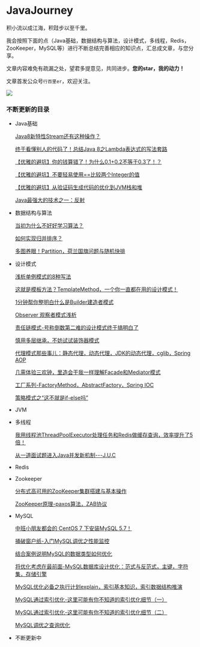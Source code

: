 # JavaJourney
积小流以成江海，积跬步以至千里。

我会按照下面的点（Java基础，数据结构与算法，设计模式，多线程，Redis，ZooKeeper，MySQL等）进行不断总结完善相应的知识点，汇总成文章，与您分享。

文章内容难免有疏漏之处，望君多提意见，共同进步。**您的star，我的动力！**

文章首发公众号`行百里er`，欢迎关注。

![](D:\works\0学习\写文章素材\公众号二维码\二维码.jpg)



### 不断更新的目录

- Java基础

  [Java8新特性Stream还有这种操作？](http://mp.weixin.qq.com/s?__biz=MzI1MDU1MjkxOQ==&mid=100001184&idx=1&sn=1e5895d286ad138c37e23a206d83cecb&chksm=698132985ef6bb8e06ba1890e3688361179a449577bf0547a19e9f340b779410346c5bd6d08d#rd)

  [终于看懂别人的代码了！总结Java 8之Lambda表达式的写法套路](http://mp.weixin.qq.com/s?__biz=MzI1MDU1MjkxOQ==&mid=100001223&idx=1&sn=23e835628012fb5b66117f04412ea41a&chksm=698132ff5ef6bbe97750283664efe0145b90dac97fb8008b5c7e8be5775bdad23e8ea430fad5#rd)

  [【优雅的避坑】你的钱算错了！为什么0.1+0.2不等于0.3了！？](http://mp.weixin.qq.com/s?__biz=MzI1MDU1MjkxOQ==&mid=100001820&idx=1&sn=4ace09b751a1e6a32aeefcb7f012b012&chksm=69813f245ef6b632c19823791c03c6da50939784f0b84db2711b3117c80fffcb673d6aa0a901#rd)

  [【优雅的避坑】不要轻易使用==比较两个Integer的值](http://mp.weixin.qq.com/s?__biz=MzI1MDU1MjkxOQ==&mid=100001801&idx=1&sn=5c2cf1bb2d20df863abd2d1caa9e0d27&chksm=69813f315ef6b627bb727428b155f8fd0ddb2ac934b240e9a484c53362103d26eae698be4dcb#rd)

  [【优雅的避坑】从验证码生成代码的优化到JVM栈和堆](http://mp.weixin.qq.com/s?__biz=MzI1MDU1MjkxOQ==&mid=100001773&idx=1&sn=cf33661c355fca06abb7a8deb733812f&chksm=698130d55ef6b9c3f2b4cd5298e4f991375459faeb839a8d3f2bdea5e6bcab2bb30e049a2bb2#rd)

  [Java最强大的技术之一：反射](http://mp.weixin.qq.com/s?__biz=MzI1MDU1MjkxOQ==&mid=100001735&idx=1&sn=f9bb8087f110229b7787cc0d29096441&chksm=698130ff5ef6b9e9435d09f16eb4716bf17d2ade0207e3fcedbba47d16fbd8ef00f491ffd2e5#rd)

- 数据结构与算法

  [当初为什么不好好学习算法？](https://t.1yb.co/59Hd)

  [如何实现归并排序？](https://t.1yb.co/59Hn)

  [多图养眼！Partition，荷兰国旗问题与随机快排](http://mp.weixin.qq.com/s?__biz=MzI1MDU1MjkxOQ==&mid=100001676&idx=1&sn=ead567b6ec234f04c54683d22f474764&chksm=698130b45ef6b9a2a4f4552e26b617f39088fce70c280dcbcde48afad912b06a70f39826c97f#rd)

- 设计模式

  [浅析单例模式的8种写法](https://mp.weixin.qq.com/s/2VjQLRj4X_Pz8OzcwdJRfQ)
  
  [这就是模板方法？TemplateMethod，一个你一直都在用的设计模式！](https://t.1yb.co/59xn)
  
  [1分钟帮你整明白什么是Builder建造者模式](https://t.1yb.co/59xu)
  
  [Observer 观察者模式浅析](https://t.1yb.co/59xJ)
  
  [责任链模式-号称倒数第二难的设计模式终于搞明白了](https://t.1yb.co/59xZ)
  
  [慎用多层继承，不妨试试装饰器模式](https://t.1yb.co/59y7)
  
  [代理模式那些事儿：静态代理，动态代理，JDK的动态代理，cglib，Spring AOP](https://t.1yb.co/59yi)
  
  [几需体验三欢钟，里造会干我一样理解Facade和Mediator模式](https://t.1yb.co/59yr)
  
  [工厂系列-FactoryMethod，AbstractFactory，Spring IOC](https://t.1yb.co/59yA)
  
  [策略模式之“这不就是if-else吗”](https://t.1yb.co/59z3)


- JVM

- 多线程

    [我用线程池ThreadPoolExecutor处理任务和Redis做缓存查询，效率提升了5倍！](http://mp.weixin.qq.com/s?__biz=MzI1MDU1MjkxOQ==&mid=100001317&idx=1&sn=42294b2068661ba4b4d214f6aafbdfb7&chksm=6981311d5ef6b80bf436ae595fb87b5ddea30e14bf6d1b4e1ab405b9594013a7816320f81692#rd)

    [从一道面试题进入Java并发新机制---J.U.C](http://mp.weixin.qq.com/s?__biz=MzI1MDU1MjkxOQ==&mid=100001154&idx=1&sn=080e5601e1a068a7367adb872bf209a7&chksm=698132ba5ef6bbacaf04724036e2000f8b8a88aa28dfc5bd6d298c5678dac00c0905b7aa2076#rd)

    

- Redis

- Zookeeper

    [分布式高可用的ZooKeeper集群搭建与基本操作](https://t.1yb.co/59Ac)
    
    [ZooKeeper原理-paxos算法，ZAB协议](https://t.1yb.co/59Af)
    
- MySQL

    [中班小朋友都会的 CentOS 7 下安装MySQL 5.7！](http://mp.weixin.qq.com/s?__biz=MzI1MDU1MjkxOQ==&mid=100000167&idx=1&sn=3b392431f89212ea96a16d5a93389242&chksm=6981369f5ef6bf89736ded3fd834dc22fba1c2cc54d4e2f6048fb3930e055270a740306efb31#rd)

    [捅破窗户纸-入门MySQL调优之性能监控](http://mp.weixin.qq.com/s?__biz=MzI1MDU1MjkxOQ==&mid=100000185&idx=1&sn=4e962f5b9dc34dad1079e3656d302c56&chksm=698136815ef6bf97c1776062926a110d80a1e719e55ac2e299394deebb559fe1472e5b69b4ae#rd)

    [结合案例说明MySQL的数据类型如何优化](http://mp.weixin.qq.com/s?__biz=MzI1MDU1MjkxOQ==&mid=100000228&idx=1&sn=88e329f7b330d921898d5d09641e77fb&chksm=698136dc5ef6bfca7889ca21c849f82b453f46cb48b595ede43c13282d5af1d68cf1e3f4fa20#rd)

    [将优化考虑在最前面-MySQL数据库设计优化：范式与反范式，主键，字符集，存储引擎](http://mp.weixin.qq.com/s?__biz=MzI1MDU1MjkxOQ==&mid=100000237&idx=1&sn=35041479d440d7d8f448bea63b61867a&chksm=698136d55ef6bfc35b31b9d003b9731a1aa67bb80d0c3ae9de05f5cd3cf19df8f4d024892730#rd)

    [MySQL优化必备之执行计划explain，索引基本知识，索引数据结构推演](http://mp.weixin.qq.com/s?__biz=MzI1MDU1MjkxOQ==&mid=100000253&idx=1&sn=e55ed089d68c0a6b6f9e6f9e12b2902c&chksm=698136c55ef6bfd3be8508fafae9f84ccc29e127b7eff76b190d985fd82892dd0f6ab857f594#rd)

    [MySQL通过索引优化-这里可能有你不知道的索引优化细节（一）](http://mp.weixin.qq.com/s?__biz=MzI1MDU1MjkxOQ==&mid=100000626&idx=1&sn=ee7686427c41127c4a6916e2edb81cd8&chksm=6981344a5ef6bd5c9a2979a010ccd24c0409c845564bba83ffa470bac79089c67abe8bf53335#rd)

    [MySQL通过索引优化-这里可能有你不知道的索引优化细节（二）](http://mp.weixin.qq.com/s?__biz=MzI1MDU1MjkxOQ==&mid=100000751&idx=1&sn=be0391a436f34a6fd53183f2c7b3b93e&chksm=698134d75ef6bdc1f9eef4ebdac9af5f2369803acb45f58ca526f46c8da530a3cf136d25e7af#rd)

    [MySQL调优之查询优化](http://mp.weixin.qq.com/s?__biz=MzI1MDU1MjkxOQ==&mid=100000870&idx=1&sn=5883625d302ce218ba3eac4be957df46&chksm=6981335e5ef6ba487826d094fbf0fdd44561c7fab32f1f9f40167d662359ca660d700dd63115#rd)

- 不断更新中


